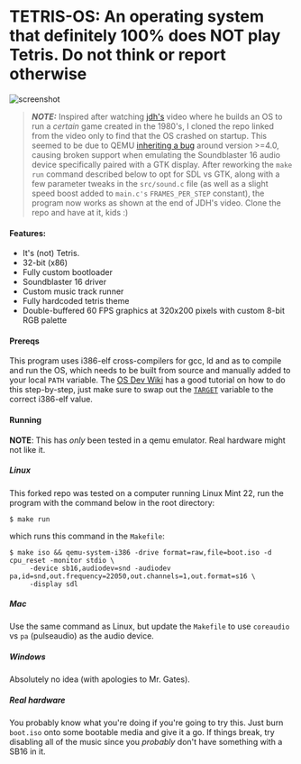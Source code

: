 # TETRIS-OS: An operating system that definitely 100% does NOT play Tetris. Do not **think** or **report** otherwise 

![screenshot](images/0.png)

> **_NOTE:_**
Inspired after watching [jdh's](https://www.youtube.com/watch?v=FaILnmUYS_U) video where he builds an OS to run a _certain_ game created in the 1980's, I cloned the repo linked from the video only to find that the OS crashed on startup. This seemed to be due to QEMU [inheriting a bug](http://wiki.osdev.org/Sound_Blaster_16#:~:text=warning%3A%20recent%20versions%20of%20qemu%20(%3E%3D%204.0)%20have%20a%20broken%20support%20for%20this%20sound%20card.%20see%20bug%3A%20%5B2%5D.%20briefly%2C%20when%20qemu's%20gtk%20ui%20is%20used%20and%20audio%20is%20playing%2C%20you'll%20experience%20the%20qemu%20window%20freezing.%20in%20addition%2C%20there%20will%20be%20flickering%20in%20the%20audio%20as%20well.%20) around version >=4.0, causing broken support when emulating the Soundblaster 16 audio device specifically paired with a GTK display. 
After reworking the `make run` command described below to opt for SDL vs GTK, along with a few parameter tweaks in the `src/sound.c` file (as well as a slight speed boost added to `main.c's` `FRAMES_PER_STEP` constant), the program now works as shown at the end of JDH's video. Clone the repo and have at it, kids :)

#### Features:
- It's (not) Tetris.
- 32-bit (x86)
- Fully custom bootloader
- Soundblaster 16 driver
- Custom music track runner
- Fully hardcoded tetris theme
- Double-buffered 60 FPS graphics at 320x200 pixels with custom 8-bit RGB palette

#### Prereqs
This program uses i386-elf cross-compilers for gcc, ld and as to compile and run the OS, which needs to be built from source and manually added to your local `PATH` variable. The [OS Dev Wiki](http://wiki.osdev.org/GCC_Cross-Compiler) has a good tutorial on how to do this step-by-step, just make sure to swap out the [`TARGET`](http://wiki.osdev.org/GCC_Cross-Compiler#:~:text=export%20target%3Di686-elf) variable to the correct i386-elf value.

#### Running
**NOTE**: This has *only* been tested in a qemu emulator. Real hardware might not like it.

##### Linux
This forked repo was tested on a computer running Linux Mint 22, run the program with the command below in the root directory:
```
$ make run
```
which runs this command in the `Makefile`:
```
$ make iso && qemu-system-i386 -drive format=raw,file=boot.iso -d cpu_reset -monitor stdio \
	 -device sb16,audiodev=snd -audiodev pa,id=snd,out.frequency=22050,out.channels=1,out.format=s16 \
	 -display sdl
```

##### Mac
Use the same command as Linux, but update the `Makefile` to use `coreaudio` vs `pa` (pulseaudio) as the audio device.

##### Windows
Absolutely no idea (with apologies to Mr. Gates).

##### Real hardware
You probably know what you're doing if you're going to try this. Just burn `boot.iso` onto some bootable media and give it a go. If things break, try disabling all of the music since you *probably* don't have something with a SB16 in it.
